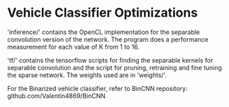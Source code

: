 # Vehicle Classifier Optimizations

'inference/' contains the OpenCL implementation for the separable convolution version of the network. The program does a performance measurement for each value of K from 1 to 16.

'tf/' contains the tensorflow scripts for finding the separable kernels for separable convolution and the script for pruning, retraining and fine tuning the sparse network. The weights used are in 'weights/'.

For the Binarized vehicle classifier, refer to BinCNN repository: github.com/Valentin4869/BinCNN
